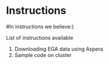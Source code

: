 # Instructions
#In instructions we believe:)


List of instructions available

1. Downloading EGA data using Aspera
2. Sample code on cluster



